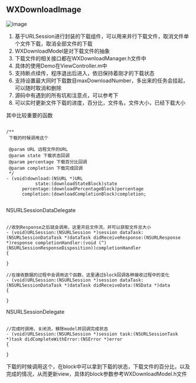 ## WXDownloadImage

![image](https://github.com/supergithuber/WXDownloadManager/blob/master/example.gif)

1. 基于URLSession进行封装的下载组件，可以用来并行下载文件，取消文件单个文件下载，取消全部文件的下载
2. WXDownloadModel是对下载文件的抽象
3. 下载文件的相关接口都在WXDownloadManager.h文件中
4. 具体的使用Demo在ViewController.m中
5. 支持断点续传，程序退出后进入，依旧保持着刚才的下载状态
6. 支持设置最大同时下载数目maxDownloadNumber，多出来的任务会挂起，可以随时取消和删除
7. 源码中有遇到的所有坑和注意点，可以参考下
8. 可以实时更新文件下载的进度，百分比，文件名，文件大小，已经下载大小

其中比较重要的函数

``` objc

/**
 下载的时候调用这个

 @param URL 远程文件的URL
 @param state 下载状态回调
 @param percentage 下载百分比回调
 @param completion 下载完成回调
 */
- (void)download:(NSURL *)URL
           state:(downloadStateBlock)state
      percentage:(downloadPercentageBlock)percentage
      completion:(downloadCompletionBlock)completion;
      
```

NSURLSessionDataDelegate

```objc

//收到Response之后就会调用，这里开启文件流，并可以获取文件总大小
- (void)URLSession:(NSURLSession *)session dataTask:(NSURLSessionDataTask *)dataTask didReceiveResponse:(NSURLResponse *)response completionHandler:(void (^)(NSURLSessionResponseDisposition))completionHandler
{

}

//在接收数据的过程中会调用这个函数，这里通过block回调各种接收过程中的变化
- (void)URLSession:(NSURLSession *)session dataTask:(NSURLSessionDataTask *)dataTask didReceiveData:(NSData *)data
{

}

```

NSURLSessionDelegate

```objc

//完成时调用，关闭流，移除model并回调完成状态
- (void)URLSession:(NSURLSession *)session task:(NSURLSessionTask *)task didCompleteWithError:(NSError *)error
{

}

```
下载的时候调用这个，在block中可以拿到下载的状态，下载文件的百分比，以及完成的情况，从而更新view，具体的block参数参考WXDownloadModel.h文件
